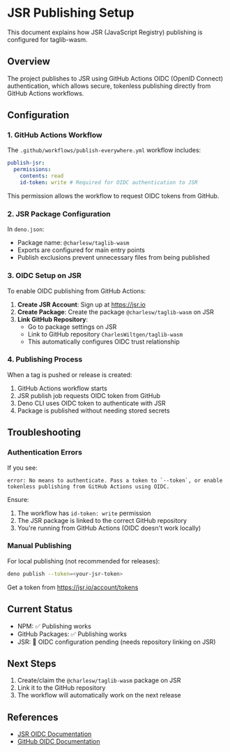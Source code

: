# JSR Publishing Setup

This document explains how JSR (JavaScript Registry) publishing is configured for taglib-wasm.

## Overview

The project publishes to JSR using GitHub Actions OIDC (OpenID Connect) authentication, which allows secure, tokenless publishing directly from GitHub Actions workflows.

## Configuration

### 1. GitHub Actions Workflow

The `.github/workflows/publish-everywhere.yml` workflow includes:

```yaml
publish-jsr:
  permissions:
    contents: read
    id-token: write # Required for OIDC authentication to JSR
```

This permission allows the workflow to request OIDC tokens from GitHub.

### 2. JSR Package Configuration

In `deno.json`:

- Package name: `@charlesw/taglib-wasm`
- Exports are configured for main entry points
- Publish exclusions prevent unnecessary files from being published

### 3. OIDC Setup on JSR

To enable OIDC publishing from GitHub Actions:

1. **Create JSR Account**: Sign up at https://jsr.io
2. **Create Package**: Create the package `@charlesw/taglib-wasm` on JSR
3. **Link GitHub Repository**:
   - Go to package settings on JSR
   - Link to GitHub repository `CharlesWiltgen/taglib-wasm`
   - This automatically configures OIDC trust relationship

### 4. Publishing Process

When a tag is pushed or release is created:

1. GitHub Actions workflow starts
2. JSR publish job requests OIDC token from GitHub
3. Deno CLI uses OIDC token to authenticate with JSR
4. Package is published without needing stored secrets

## Troubleshooting

### Authentication Errors

If you see:

```
error: No means to authenticate. Pass a token to `--token`, or enable tokenless publishing from GitHub Actions using OIDC.
```

Ensure:

1. The workflow has `id-token: write` permission
2. The JSR package is linked to the correct GitHub repository
3. You're running from GitHub Actions (OIDC doesn't work locally)

### Manual Publishing

For local publishing (not recommended for releases):

```bash
deno publish --token=<your-jsr-token>
```

Get a token from https://jsr.io/account/tokens

## Current Status

- NPM: ✅ Publishing works
- GitHub Packages: ✅ Publishing works
- JSR: 🔧 OIDC configuration pending (needs repository linking on JSR)

## Next Steps

1. Create/claim the `@charlesw/taglib-wasm` package on JSR
2. Link it to the GitHub repository
3. The workflow will automatically work on the next release

## References

- [JSR OIDC Documentation](https://jsr.io/docs/publishing-packages#publishing-from-github-actions)
- [GitHub OIDC Documentation](https://docs.github.com/en/actions/deployment/security-hardening-your-deployments/about-security-hardening-with-openid-connect)
